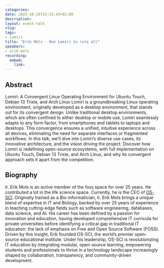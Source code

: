 ```yaml
---
categories:
date: 2025-10-25T15:53:43+02:00
description:
layout: event-talk
slug:
tags:
- Lomiri
title: "Erik Mols - One Lomiri to rule all"
speakers:
- erik-mols
recording:
  embed:
    link: 
---
```


## Abstract

Lomiri: A Convergent Linux Operating Environment for Ubuntu Touch, Debian 13 Trixie, and Arch Linux
Lomiri is a groundbreaking Linux operating environment, originally developed as a desktop environment, that stands out for its convergent design. Unlike traditional desktop environments, which are often confined to either desktop or mobile use, Lomiri seamlessly adapts to any form factor, from smartphones and tablets to laptops and desktops. This convergence ensures a unified, intuitive experience across all devices, eliminating the need for separate interfaces or fragmented workflows.
In this talk, we’ll dive into Lomiri’s diverse use cases, its innovative architecture, and the vision driving the project. Discover how Lomiri is redefining open-source ecosystems, with full implementation on Ubuntu Touch, Debian 13 Trixie, and Arch Linux, and why its convergent approach sets it apart from the competition.

## Biography

Ir. Erik Mols is an active member of the foss space for over 25 years. He contributed a lot in the life science space. Currently, he is the CEO of [OS-SCI](https://os-sci.com).
Originally trained as a Bio-informatician, Ir. Erik Mols brings a unique blend of expertise in IT and Biology, backed by over 25 years of experience in teaching cutting-edge fields such as software engineering, databases, data science, and AI. His career has been defined by a passion for innovation and education, having developed comprehensive IT curricula for private universities before identifying a critical gap in traditional IT education: the lack of emphasis on Free and Open Source Software (FOSS).
Driven by this insight, Erik founded OS-SCI, the world’s premier open-source educational institute. Under his leadership, OS-SCI is revolutionizing IT education by integrating modular, open-source learning, empowering students and professionals to thrive in a technology landscape increasingly shaped by collaboration, transparency, and community-driven development.